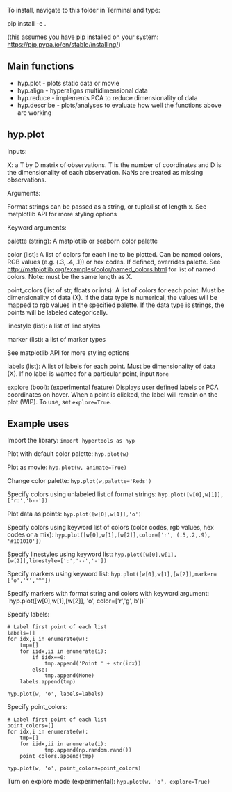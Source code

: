 To install, navigate to this folder in Terminal and type:

pip install -e .

(this assumes you have pip installed on your system: https://pip.pypa.io/en/stable/installing/)

<h2>Main functions</h2>

+ hyp.plot - plots static data or movie
+ hyp.align - hyperaligns multidimensional data
+ hyp.reduce - implements PCA to reduce dimensionality of data
+ hyp.describe - plots/analyses to evaluate how well the functions above are working

<h2>hyp.plot</h2>

Inputs:

X: a T by D matrix of observations.  T is the number of coordinates
and D is the dimensionality of each observation.  NaNs are
treated as missing observations.

Arguments:

Format strings can be passed as a string, or tuple/list of length x.
See matplotlib API for more styling options

Keyword arguments:

palette (string): A matplotlib or seaborn color palette

color (list): A list of colors for each line to be plotted. Can be named colors, RGB values (e.g. (.3, .4, .1)) or hex codes. If defined, overrides palette. See http://matplotlib.org/examples/color/named_colors.html for list of named colors. Note: must be the same length as X.

point_colors (list of str, floats or ints): A list of colors for each point. Must be dimensionality of data (X). If the data type is numerical, the values will be mapped to rgb values in the specified palette.  If the data type is strings, the points will be labeled categorically.

linestyle (list): a list of line styles

marker (list): a list of marker types

See matplotlib API for more styling options

labels (list): A list of labels for each point. Must be dimensionality of data (X). If no label is wanted for a particular point, input `None`

explore (bool): (experimental feature) Displays user defined labels or PCA coordinates on hover. When a point is clicked, the label will remain on the plot (WIP). To use, set `explore=True`.

<h2>Example uses</h2>

Import the library: `import hypertools as hyp`

Plot with default color palette: `hyp.plot(w)`

Plot as movie: `hyp.plot(w, animate=True)`

Change color palette: `hyp.plot(w,palette='Reds')`

Specify colors using unlabeled list of format strings: `hyp.plot([w[0],w[1]],['r:','b--'])`

Plot data as points: `hyp.plot([w[0],w[1]],'o')`

Specify colors using keyword list of colors (color codes, rgb values, hex codes or a mix): `hyp.plot([w[0],w[1],[w[2]],color=['r', (.5,.2,.9), '#101010'])`

Specify linestyles using keyword list: `hyp.plot([w[0],w[1],[w[2]],linestyle=[':','--','-'])`

Specify markers using keyword list: `hyp.plot([w[0],w[1],[w[2]],marker=['o','*','^'])`

Specify markers with format string and colors with keyword argument: `hyp.plot([w[0],w[1],[w[2]], 'o', color=['r','g','b'])``

Specify labels:
```
# Label first point of each list
labels=[]
for idx,i in enumerate(w):
    tmp=[]
    for iidx,ii in enumerate(i):
        if iidx==0:
            tmp.append('Point ' + str(idx))
        else:
            tmp.append(None)
    labels.append(tmp)

hyp.plot(w, 'o', labels=labels)
```

Specify point_colors:
```
# Label first point of each list
point_colors=[]
for idx,i in enumerate(w):
    tmp=[]
    for iidx,ii in enumerate(i):
            tmp.append(np.random.rand())
    point_colors.append(tmp)

hyp.plot(w, 'o', point_colors=point_colors)
```

Turn on explore mode (experimental): `hyp.plot(w, 'o', explore=True)`
